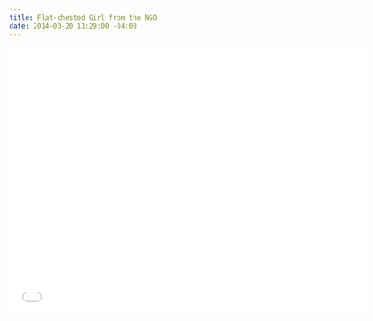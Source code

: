 ```yaml
---
title: Flat-chested Girl from the NGO
date: 2014-03-20 11:29:00 -04:00
---
```


<iframe width="640" height="480" src="//www.youtube.com/embed/WLiQs8Ha-Lc?rel=0&start=23" frameborder="0" allowfullscreen></iframe>
